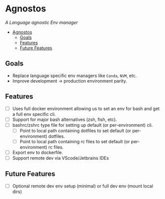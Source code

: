 # Agnostos

_A Language agnostic Env manager_

<!--toc:start-->

- [Agnostos](#agnostos)
  - [Goals](#goals)
  - [Features](#features)
  - [Future Features](#future-features)
  <!--toc:end-->

## Goals

- Replace language specific env managers like `Conda`, `NVM`, etc.
- Improve development -> production environment parity.

## Features

- [ ] Uses full docker environment allowing us to set an env for bash and get a full env specific cli.
- [ ] Support for major bash alternatives (zsh, fish, etc).
- [ ] bashrc/zshrc type file for setting up default (or per-environment) cli.
  - [ ] Point to local path containing dotfiles to set default (or per-environment) dotfiles.
  - [ ] Point to local path containing rc files to set default (or per-environment) rc files.
- [ ] Export env to dockerfile.
- [ ] Support remote dev via VScode/Jetbrains IDEs

## Future Features

- [ ] Optional remote dev env setup (minimal) or full dev env (mount local dirs)
